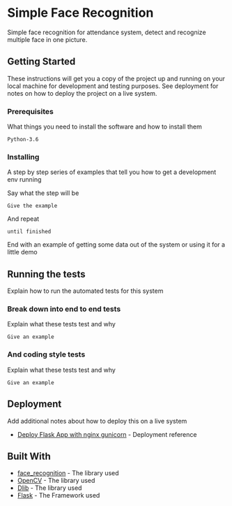 # Simple Face Recognition

Simple face recognition for attendance system, detect and recognize multiple face in one picture.

## Getting Started

These instructions will get you a copy of the project up and running on your local machine for development and testing purposes. See deployment for notes on how to deploy the project on a live system.

### Prerequisites

What things you need to install the software and how to install them

```
Python-3.6
```

### Installing

A step by step series of examples that tell you how to get a development env running

Say what the step will be

```
Give the example
```

And repeat

```
until finished
```

End with an example of getting some data out of the system or using it for a little demo

## Running the tests

Explain how to run the automated tests for this system

### Break down into end to end tests

Explain what these tests test and why

```
Give an example
```

### And coding style tests

Explain what these tests test and why

```
Give an example
```

## Deployment

Add additional notes about how to deploy this on a live system
* [Deploy Flask App with nginx gunicorn](https://medium.com/faun/deploy-flask-app-with-nginx-using-gunicorn-7fda4f50066a) - Deployment reference

## Built With

* [face_recognition](https://github.com/ageitgey/face_recognition) - The library used
* [OpenCV](https://github.com/opencv) - The library used
* [Dlib](http://dlib.net/) - The library used
* [Flask](https://flask.palletsprojects.com/en/1.1.x/) - The Framework used
